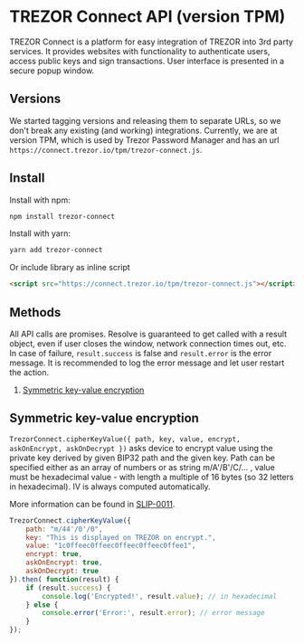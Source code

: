 # TREZOR Connect API (version TPM)

TREZOR Connect is a platform for easy integration of TREZOR into 3rd party services. It provides websites with functionality to authenticate users, access public keys and sign transactions. User interface is presented in a secure popup window.

## Versions

We started tagging versions and releasing them to separate URLs, so we don't break any existing (and working) integrations.
Currently, we are at version TPM, which is used by Trezor Password Manager and has an url `https://connect.trezor.io/tpm/trezor-connect.js`.

## Install

Install with npm:
```html
npm install trezor-connect
```

Install with yarn:
```html
yarn add trezor-connect
```

Or include library as inline script
```html
<script src="https://connect.trezor.io/tpm/trezor-connect.js"></script>
```

## Methods

All API calls are promises. Resolve is guaranteed to get called
with a result object, even if user closes the window, network connection times
out, etc. In case of failure, `result.success` is false and `result.error` is
the error message. It is recommended to log the error message and let user
restart the action.

1. [Symmetric key-value encryption](#symmetric-key-value-encryption)

## Symmetric key-value encryption

`TrezorConnect.cipherKeyValue({ path, key, value, encrypt, askOnEncrypt, askOnDecrypt })` asks device to encrypt value
using the private key derived by given BIP32 path and the given key. 
Path can be specified either as an array of numbers or as string m/A'/B'/C/... ,
value must be hexadecimal value - with length a multiple of 16 bytes (so 32 letters in hexadecimal).
IV is always computed automatically.

More information can be found in [SLIP-0011](https://github.com/satoshilabs/slips/blob/master/slip-0011.md). 

```javascript
TrezorConnect.cipherKeyValue({
    path: "m/44'/0'/0",
    key: "This is displayed on TREZOR on encrypt.",
    value: "1c0ffeec0ffeec0ffeec0ffeec0ffee1",
    encrypt: true,
    askOnEncrypt: true,
    askOnDecrypt: true
}).then( function(result) {
    if (result.success) {
        console.log('Encrypted!', result.value); // in hexadecimal
    } else {
        console.error('Error:', result.error); // error message
    }
});
```
